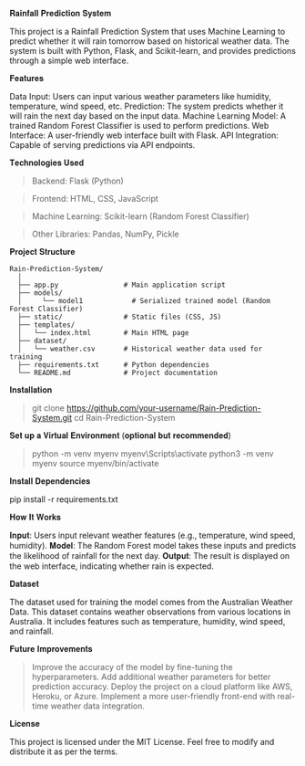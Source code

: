 𝐑𝐚𝐢𝐧𝐟𝐚𝐥𝐥 𝐏𝐫𝐞𝐝𝐢𝐜𝐭𝐢𝐨𝐧 𝐒𝐲𝐬𝐭𝐞𝐦

This project is a Rainfall Prediction System that uses Machine Learning to predict whether it will rain tomorrow based on historical weather data. The system is built with Python, Flask, and Scikit-learn, and provides predictions through a simple web interface.

𝐅𝐞𝐚𝐭𝐮𝐫𝐞𝐬

  Data Input: Users can input various weather parameters like humidity, temperature, wind speed, etc.
  Prediction: The system predicts whether it will rain the next day based on the input data.
  Machine Learning Model: A trained Random Forest Classifier is used to perform predictions.
  Web Interface: A user-friendly web interface built with Flask.
  API Integration: Capable of serving predictions via API endpoints.
  
𝐓𝐞𝐜𝐡𝐧𝐨𝐥𝐨𝐠𝐢𝐞𝐬 𝐔𝐬𝐞𝐝

  > Backend: Flask (Python)

  > Frontend: HTML, CSS, JavaScript

  > Machine Learning: Scikit-learn (Random Forest Classifier)

  > Other Libraries: Pandas, NumPy, Pickle

𝐏𝐫𝐨𝐣𝐞𝐜𝐭 𝐒𝐭𝐫𝐮𝐜𝐭𝐮𝐫𝐞

    Rain-Prediction-System/
      │
      ├── app.py                # Main application script
      ├── models/
      │     └── model1            # Serialized trained model (Random Forest Classifier)
      ├── static/               # Static files (CSS, JS)
      ├── templates/
      │   └── index.html        # Main HTML page
      ├── dataset/
      │   └── weather.csv       # Historical weather data used for training
      ├── requirements.txt      # Python dependencies
      └── README.md             # Project documentation

𝐈𝐧𝐬𝐭𝐚𝐥𝐥𝐚𝐭𝐢𝐨𝐧

   > git clone https://github.com/your-username/Rain-Prediction-System.git
   > cd Rain-Prediction-System
   
𝐒𝐞𝐭 𝐮𝐩 𝐚 𝐕𝐢𝐫𝐭𝐮𝐚𝐥 𝐄𝐧𝐯𝐢𝐫𝐨𝐧𝐦𝐞𝐧𝐭 (𝐨𝐩𝐭𝐢𝐨𝐧𝐚𝐥 𝐛𝐮𝐭 𝐫𝐞𝐜𝐨𝐦𝐦𝐞𝐧𝐝𝐞𝐝)
  > python -m venv myenv
  > myenv\Scripts\activate
  > python3 -m venv myenv
  > source myenv/bin/activate

𝐈𝐧𝐬𝐭𝐚𝐥𝐥 𝐃𝐞𝐩𝐞𝐧𝐝𝐞𝐧𝐜𝐢𝐞𝐬

  pip install -r requirements.txt

𝐇𝐨𝐰 𝐈𝐭 𝐖𝐨𝐫𝐤𝐬

  𝐈𝐧𝐩𝐮𝐭: Users input relevant weather features (e.g., temperature, wind speed, humidity).
  𝐌𝐨𝐝𝐞𝐥: The Random Forest model takes these inputs and predicts the likelihood of rainfall for the next day.
  𝐎𝐮𝐭𝐩𝐮𝐭: The result is displayed on the web interface, indicating whether rain is expected.

𝐃𝐚𝐭𝐚𝐬𝐞𝐭

  The dataset used for training the model comes from the Australian Weather Data. This dataset contains weather observations from various locations in Australia. It includes features such as temperature, humidity, wind speed, and rainfall.

𝐅𝐮𝐭𝐮𝐫𝐞 𝐈𝐦𝐩𝐫𝐨𝐯𝐞𝐦𝐞𝐧𝐭𝐬

  > Improve the accuracy of the model by fine-tuning the hyperparameters.
  > Add additional weather parameters for better prediction accuracy.
  > Deploy the project on a cloud platform like AWS, Heroku, or Azure.
  > Implement a more user-friendly front-end with real-time weather data integration.

𝐋𝐢𝐜𝐞𝐧𝐬𝐞

  This project is licensed under the MIT License. Feel free to modify and distribute it as per the terms.




